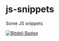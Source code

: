 js-snippets
===========

Some JS snippets


[![Bitdeli Badge](https://d2weczhvl823v0.cloudfront.net/rendler-denis/js-snippets/trend.png)](https://bitdeli.com/free "Bitdeli Badge")

